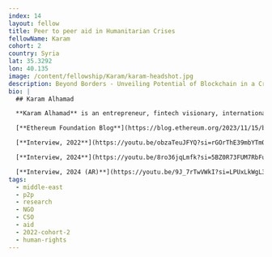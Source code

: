 ```yaml
---
index: 14
layout: fellow
title: Peer to peer aid in Humanitarian Crises
fellowName: Karam
cohort: 2
country: Syria
lat: 35.3292
lon: 40.135
image: /content/fellowship/Karam/karam-headshot.jpg
description: Beyond Borders - Unveiling Potential of Blockchain in a Crisis - the case of Syria
bio: |
  ## Karam Alhamad

  **Karam Alhamad** is an entrepreneur, fintech visionary, international development professional, and human rights policy advocate. Karam founded [ZeFi,](https://zefi.com/en) an educational platform and community focused on fostering blockchain education and research custom-fit for the Syrian context. For the Fellowship, Karam conducted research that increases practical and culturally-sensitive understandings of how blockchains can solve problems in conflict settings.

  [**Ethereum Foundation Blog**](https://blog.ethereum.org/2023/11/15/beyond-borders-nb)

  [**Interview, 2022**](https://youtu.be/obzaTeuJFYQ?si=rGOrThE39mbYTmQa)

  [**Interview, 2024**](https://youtu.be/8ro36jqLmfk?si=5BZ0R73FUM7RbFuT)

  [**Interview, 2024 (AR)**](https://youtu.be/9J_7rTwVWkI?si=LPUxLkWgL3PMuonv)
tags:
  - middle-east
  - p2p
  - research
  - NGO
  - CSO
  - aid
  - 2022-cohort-2
  - human-rights
---
```

